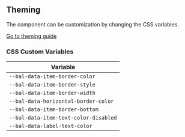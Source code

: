## Theming

The component can be customization by changing the CSS variables.

<a class="sb-unstyled button is-primary" href="../?path=/docs/development-theming--page">Go to theming guide</a>

<!-- START: human documentation -->



<!-- END: human documentation -->

### CSS Custom Variables​

| Variable                              |
| ------------------------------------- |
| `--bal-data-item-border-color`        |
| `--bal-data-item-border-style`        |
| `--bal-data-item-border-width`        |
| `--bal-data-horizontal-border-color`  |
| `--bal-data-item-border-bottom`       |
| `--bal-data-item-text-color-disabled` |
| `--bal-data-label-text-color`         |
